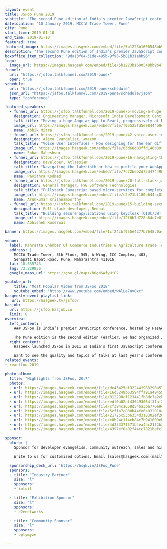 ```yaml
---
layout: event
title: JSFoo Pune 2019
subtitle: "The second Pune edition of India’s premier JavaScript conference"
datelocation: "10 January 2019, MCCIA Trade Tower, Pune"
city: Pune
start_time: 2019-01-10
end_time: 2019-01-10
featured: true
featured_image: https://images.hasgeek.com/embed/file/5b1223b1600548bb9b4756f2f1c11e16
description: "The second Pune edition of India’s premier JavaScript conference."
boxoffice_item_collection: "9da13f04-31de-495b-9f96-5b81b31abb96"
logo:
  image_url: https://images.hasgeek.com/embed/file/5b1223b1600548bb9b4756f2f1c11e16
funnel:
  url: "https://jsfoo.talkfunnel.com/2019-pune/"
  open: true
schedule:
  url: "https://jsfoo.talkfunnel.com/2019-pune/schedule"
  json_url: "https://jsfoo.talkfunnel.com/2019-pune/schedule/json"
  type: "conference"

featured_speakers:
  - funnel_url: https://jsfoo.talkfunnel.com/2019-pune/5-moving-a-huge-angular-app-to-react-progressively-a
    designation: Engineering Manager, Microsoft India Development Centre
    talk_title: "Moving a huge Angular App to React, progressively at Microsoft Scale"
    image_url: https://images.hasgeek.com/embed/file/f05525fd5e98444b9e643bfcf330dcc2?size=640x480
    name: Abhik Mitra
  - funnel_url: https://jsfoo.talkfunnel.com/2019-pune/42-voice-user-interfaces-how-designing-for-the-ear-di
    designation: Alexa Evangelist, Amazon
    talk_title: "Voice User Interfaces - How designing for the ear differs from designing for screens"
    image_url: https://images.hasgeek.com/embed/file/83d68d03ffd146b39fee77bef60e3ae3
    name: Sohan Maheshwar
  - funnel_url: https://jsfoo.talkfunnel.com/2019-pune/16-navigating-the-labyrinth-or-how-to-profile-your-we
    designation: Developer, Atlassian
    talk_title: "Navigating the labyrinth or how to profile your WebApp on Chrome?"
    image_url: https://images.hasgeek.com/embed/file/7c72beb2d73d47449b03683d826946a2
    name: Pavithra Kodmad
  - funnel_url: https://jsfoo.talkfunnel.com/2019-pune/20-full-stack-javascript-based-microservices-for-comp
    designation: General Manager, PSG Software Technologies
    talk_title: "Fullstack Javascript based micro-services for complete automation of higher education institutions"
    image_url: https://images.hasgeek.com/embed/file/c2e71bf180b644ac830f13682d2eda4d
    name: Arunkumar Krishnamoorthy
  - funnel_url: https://jsfoo.talkfunnel.com/2019-pune/15-building-secure-applications-with-keycloak-oidc-jw
    designation: Full stack developer, Redhat
    talk_title: "Building secure applications using keycloak (OIDC/JWT)"
    image_url: https://images.hasgeek.com/embed/file/12f0b7d728a64e7e81022c19992bb537
    name: Abhishek Koserwal

banner: https://images.hasgeek.com/embed/file/1cf24cbf955e4277b7648c0a483cc475

venue:
  label: Mahratta Chamber Of Commerce Industries & Agriculture Trade Tower, Pune
  address: |
    MCCIA Trade Tower, 5th Floor, 505, A-Wing, ICC Complex, 403,
    Senapati Bapat Road, Pune, Maharashtra 411016
  lat: 18.535743
  lng: 73.829856
  google_maps_url: https://goo.gl/maps/hQgN6WfyHiE2

youtube_url:
    title: "Most Popular Video from JSFoo 2018"
    youtube_embed: "https://www.youtube.com/embed/wAlLe7uvOxc"
hasgeektv-event-playlist-link:
   url: https://hasgeek.tv/jsfoo/
hasjob:
  url: https://jsfoo.hasjob.co
  limit: 8
overview:
  left_content: |
    ### JSFoo is India’s premier JavaScript conference, hosted by HasGeek.

    The Pune edition is the second edition (earlier, we had organized JSFoo in Pune in 2012, and ReactFoo in January 2019).
  right_content: |
    HasGeek launched JSFoo in 2011 as India’s first JavaScript conference. The JS community in India has grown phenomenally since then. JavaScript now pervades every aspect of web development – browsers, apps, front-end, backend, mobile and IoT, and there’s always scope to understand new ideas and solutions. The conference explores new ideas, implementing innovative solutions, and learning from experiences, especially negative ones!

    Want to see the quality and topics of talks at last year's conference? You can watch the [JSFoo 2018 videos](https://hasgeek.tv/jsfoo){:target="_blank"} or the related [ReactFoo 2018 videos](https://hasgeek.tv/reactfoo){:target="_blank"} to see what was on trend. Or check out the [2018 conference website](https://jsfoo.in/2018/){:target="_blank"}.
related_events:
- reactfoo-2019

photo_album:
  title: "Highlights from JSFoo, 2017"
  photos:
  - url: https://images.hasgeek.com/embed/file/de43425ef32244f983290a575c99fb58
  - url: https://images.hasgeek.com/embed/file/16d5249b63594ffa91a4945990a0103d
  - url: https://images.hasgeek.com/embed/file/012298cf123441fb8dc7e2cb14924681
  - url: https://images.hasgeek.com/embed/file/edf0a02af430493084f31af23447f323
  - url: https://images.hasgeek.com/embed/file/cf394c1658d54ba3ba776e944825c1e0
  - url: https://images.hasgeek.com/embed/file/5cffa7c838b44fe6a832010cde4aa71d
  - url: https://images.hasgeek.com/embed/file/21725c53b6354d318302ef26934ecc0c
  - url: https://images.hasgeek.com/embed/file/e8b24c114eb84c7b941009ebfc783317
  - url: https://images.hasgeek.com/embed/file/4d233371571b4ea4ac21f2b3ed5a0f82
  - url: https://images.hasgeek.com/embed/file/4397ef0a02f44cc7821befc2b491df23

sponsor:
  blurb: |
    Sponsor for developer evangelism, community outreach, sales and hiring.

    Write to us for customized options. Email [sales@hasgeek.com](mailto:sales@hasgeek.com)

  sponsorship_deck_url: 'https://hsgk.in/JSFoo_Pune'
  sponsors:
  - title: "Industry Partner"
    size: "l"
    sponsors:
    - intuit

  - title: "Exhibition Sponsor"
    size: "l"
    sponsors:
    - e2enetworks

  - title: "Community Sponsor"
    size: "l"
    sponsors:
    - optymyze

---
```

